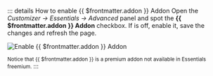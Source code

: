 ::: details How to enable {{ $frontmatter.addon }} Addon
Open the _Customizer -> Essentials -> Advanced_ panel and spot the **{{ $frontmatter.addon }} Addon** checkbox. If is off, enable it, save the changes and refresh the page.

![Enable {{ $frontmatter.addon }} Addon](./assets/enable-addon.gif)

<small v-if="!$frontmatter.freemium">
Notice that {{ $frontmatter.addon }} is a premium addon not available in Essentials freemium.
</small>
:::
